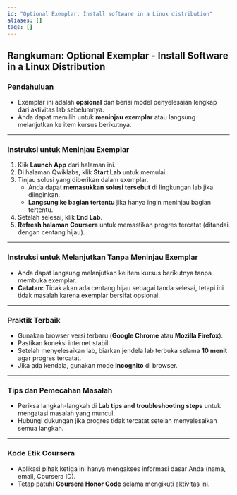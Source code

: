 ```yaml
---
id: "Optional Exemplar: Install software in a Linux distribution"
aliases: []
tags: []
---
```


## **Rangkuman: Optional Exemplar - Install Software in a Linux Distribution**

### **Pendahuluan**

- Exemplar ini adalah **opsional** dan berisi model penyelesaian lengkap dari aktivitas lab sebelumnya.
- Anda dapat memilih untuk **meninjau exemplar** atau langsung melanjutkan ke item kursus berikutnya.

---

### **Instruksi untuk Meninjau Exemplar**

1. Klik **Launch App** dari halaman ini.
2. Di halaman Qwiklabs, klik **Start Lab** untuk memulai.
3. Tinjau solusi yang diberikan dalam exemplar.
   - Anda dapat **memasukkan solusi tersebut** di lingkungan lab jika diinginkan.
   - **Langsung ke bagian tertentu** jika hanya ingin meninjau bagian tertentu.
4. Setelah selesai, klik **End Lab**.
5. **Refresh halaman Coursera** untuk memastikan progres tercatat (ditandai dengan centang hijau).

---

### **Instruksi untuk Melanjutkan Tanpa Meninjau Exemplar**

- Anda dapat langsung melanjutkan ke item kursus berikutnya tanpa membuka exemplar.
- **Catatan:** Tidak akan ada centang hijau sebagai tanda selesai, tetapi ini tidak masalah karena exemplar bersifat opsional.

---

### **Praktik Terbaik**

- Gunakan browser versi terbaru (**Google Chrome** atau **Mozilla Firefox**).
- Pastikan koneksi internet stabil.
- Setelah menyelesaikan lab, biarkan jendela lab terbuka selama **10 menit** agar progres tercatat.
- Jika ada kendala, gunakan mode **Incognito** di browser.

---

### **Tips dan Pemecahan Masalah**

- Periksa langkah-langkah di **Lab tips and troubleshooting steps** untuk mengatasi masalah yang muncul.
- Hubungi dukungan jika progres tidak tercatat setelah menyelesaikan semua langkah.

---

### **Kode Etik Coursera**

- Aplikasi pihak ketiga ini hanya mengakses informasi dasar Anda (nama, email, Coursera ID).
- Tetap patuhi **Coursera Honor Code** selama mengikuti aktivitas ini.
